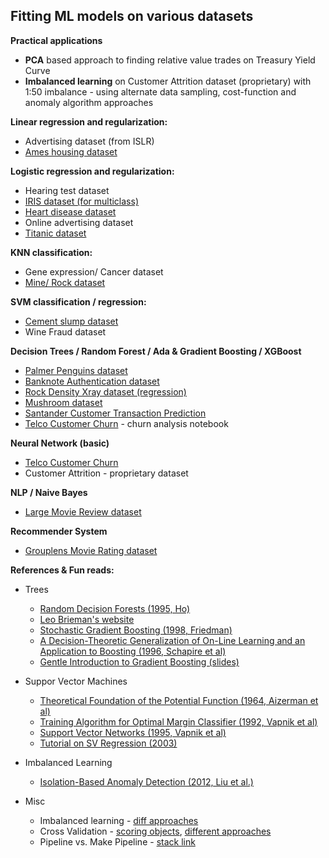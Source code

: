 ## Fitting ML models on various datasets

**Practical applications**
* **PCA** based approach to finding relative value trades on Treasury Yield Curve
* **Imbalanced learning** on Customer Attrition dataset (proprietary) with 1:50 imbalance - using alternate data sampling, cost-function and anomaly algorithm approaches

**Linear regression and regularization:** 
* Advertising dataset (from ISLR)
* [Ames housing dataset](https://www.kaggle.com/c/house-prices-advanced-regression-techniques/data)

**Logistic regression and regularization:**
* Hearing test dataset
* [IRIS dataset (for multiclass)](https://www.kaggle.com/uciml/iris)
* [Heart disease dataset](https://archive.ics.uci.edu/ml/datasets/Heart+Disease)
* Online advertising dataset
* [Titanic dataset](https://www.kaggle.com/c/titanic/data)

**KNN classification:**
* Gene expression/ Cancer dataset
* [Mine/ Rock dataset](https://archive.ics.uci.edu/ml/datasets/Connectionist+Bench+%28Sonar%2C+Mines+vs.+Rocks%29)
  
**SVM classification / regression:**
* [Cement slump dataset](https://archive.ics.uci.edu/ml/datasets/Concrete+Slump+Test)
* Wine Fraud dataset

**Decision Trees / Random Forest / Ada & Gradient Boosting / XGBoost**
* [Palmer Penguins dataset](https://archive-beta.ics.uci.edu/ml/datasets/palmer+penguins-3)
* [Banknote Authentication dataset](https://archive.ics.uci.edu/ml/datasets/banknote+authentication)
* [Rock Density Xray dataset (regression)](https://www.kaggle.com/ahmedmohameddawoud/rock-density-xray/activity)
* [Mushroom dataset](https://archive.ics.uci.edu/ml/datasets/mushroom)
* [Santander Customer Transaction Prediction](https://www.kaggle.com/c/santander-customer-transaction-prediction/data?select=test.csv)
* [Telco Customer Churn](https://www.kaggle.com/blastchar/telco-customer-churn) - churn analysis notebook

**Neural Network (basic)**
* [Telco Customer Churn](https://www.kaggle.com/blastchar/telco-customer-churn)
* Customer Attrition - proprietary dataset

**NLP / Naive Bayes**
* [Large Movie Review dataset](http://ai.stanford.edu/~amaas/data/sentiment/)

**Recommender System**
* [Grouplens Movie Rating dataset](https://grouplens.org/datasets/movielens/)

**References & Fun reads:**
* Trees
  * [Random Decision Forests (1995, Ho)](https://www4.stat.ncsu.edu/~lu/ST7901/reading%20materials/Ho1995.pdf)
  * [Leo Brieman's website](https://www.stat.berkeley.edu/~breiman/RandomForests/cc_home.htm)
  * [Stochastic Gradient Boosting (1998, Friedman)](https://jerryfriedman.su.domains/ftp/stobst.pdf)
  * [A Decision-Theoretic Generalization of On-Line Learning and an Application to Boosting (1996, Schapire et al)](https://www.face-rec.org/algorithms/Boosting-Ensemble/decision-theoretic_generalization.pdf)
  * [Gentle Introduction to Gradient Boosting (slides)](http://www.chengli.io/tutorials/gradient_boosting.pdf)

* Suppor Vector Machines
  * [Theoretical Foundation of the Potential Function (1964, Aizerman et al)](https://cs.uwaterloo.ca/~y328yu/classics/kernel.pdf)
  * [Training Algorithm for Optimal Margin Classifier (1992, Vapnik et al)](http://citeseerx.ist.psu.edu/viewdoc/download?doi=10.1.1.21.3818&rep=rep1&type=pdf)
  * [Support Vector Networks (1995, Vapnik et al)](http://image.diku.dk/imagecanon/material/cortes_vapnik95.pdf)
  * [Tutorial on SV Regression (2003)](http://citeseerx.ist.psu.edu/viewdoc/download;jsessionid=4448154647BC7B10C991CEF2236BBA38?doi=10.1.1.114.4288&rep=rep1&type=pdf)

* Imbalanced Learning
  * [Isolation-Based Anomaly Detection (2012, Liu et al.)](https://cs.nju.edu.cn/zhouzh/zhouzh.files/publication/tkdd11.pdf)

* Misc
  * Imbalanced learning - [diff approaches](https://imbalanced-learn.org/stable/auto_examples/applications/plot_impact_imbalanced_classes.html)
  * Cross Validation - [scoring objects](https://scikit-learn.org/stable/modules/model_evaluation.html), [different approaches](https://scikit-learn.org/stable/modules/cross_validation.html)
  * Pipeline vs. Make Pipeline - [stack link](https://stackoverflow.com/questions/40708077/what-is-the-difference-between-pipeline-and-make-pipeline-in-scikit)
